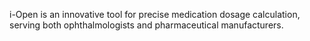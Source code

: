 i-Open is an innovative tool for precise medication dosage calculation, serving both ophthalmologists and pharmaceutical manufacturers.
